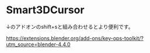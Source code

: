 # Smart3DCursor


↓のアドオンのshift+sと組み合わせるとより便利です。

https://extensions.blender.org/add-ons/key-ops-toolkit/?utm_source=blender-4.4.0
